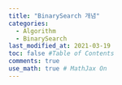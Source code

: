 ```yaml
---
title: "BinarySearch 개념"
categories: 
  - Algorithm
  - BinarySearch
last_modified_at: 2021-03-19
toc: false #Table of Contents
comments: true
use_math: true # MathJax On
---
```

